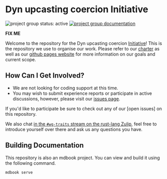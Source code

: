 # Dyn upcasting coercion Initiative

<!--
 Status badge advertising the project as being actively worked on. When the
 project has finished be sure to replace the active badge with a badge
 like: https://img.shields.io/badge/status-archived-grey.svg
-->
![project group status: active](https://img.shields.io/badge/status-active-brightgreen.svg)
[![project group documentation](https://img.shields.io/badge/MDBook-View%20Documentation-blue)][gh-pages]


**FIX ME**

<!--
 Provide a short introduction about your project group. Make sure to include any
 relevant links to information about your group.
-->

Welcome to the repository for the Dyn upcasting coercion [Initiative]! This is the
repository we use to organise our work. Please refer to our [charter] as well
as our [github pages website][gh-pages] for more information on our goals and
current scope.

[initiative]: https://lang-team.rust-lang.org/initiatives.html
[charter]: ./CHARTER.md
[gh-pages]: https://nikomatsakis.github.io/dyn-upcasting-coercion-initiative


## How Can I Get Involved?

* We are not looking for coding support at this time.
* You may wish to submit experience reports or participate in active discussions, however, please visit our [issues page](/issues).

If you'd like to participate be sure to check out any of our [open issues] on this repository.

We also chat [in the `#wg-traits` stream on the rust-lang Zulip][dyn-upcasting-coercion-topic], feel free to introduce yourself over there and ask us any questions you have.

[dyn-upcasting-coercion-topic]: https://rust-lang.zulipchat.com/#narrow/stream/144729-wg-traits/topic/dyn.20upcasting.20coercion

## Building Documentation
This repository is also an mdbook project. You can view and build it using the
following command.

```
mdbook serve
```
